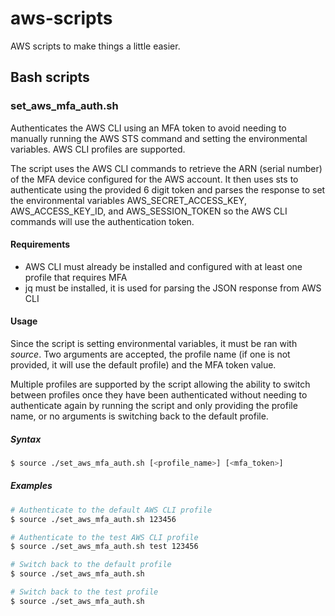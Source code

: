# aws-scripts
AWS scripts to make things a little easier.

## Bash scripts
### set_aws_mfa_auth.sh
Authenticates the AWS CLI using an MFA token to avoid needing to manually running the AWS STS command and setting the environmental variables. AWS CLI profiles are supported.

The script uses the AWS CLI commands to retrieve the ARN (serial number) of the MFA device configured for the AWS account. It then uses sts to authenticate using the provided 6 digit token and parses the response to set the environmental variables AWS_SECRET_ACCESS_KEY, AWS_ACCESS_KEY_ID, and AWS_SESSION_TOKEN so the AWS CLI commands will use the authentication token.

#### Requirements
- AWS CLI must already be installed and configured with at least one profile that requires MFA
- jq must be installed, it is used for parsing the JSON response from AWS CLI

#### Usage
Since the script is setting environmental variables, it must be ran with *source*. Two arguments are accepted, the profile name (if one is not provided, it will use the default profile) and the MFA token value.

Multiple profiles are supported by the script allowing the ability to switch between profiles once they have been authenticated without needing to authenticate again by running the script and only providing the profile name, or no arguments is switching back to the default profile.

##### Syntax
```bash
$ source ./set_aws_mfa_auth.sh [<profile_name>] [<mfa_token>]
```

##### Examples
```bash
# Authenticate to the default AWS CLI profile
$ source ./set_aws_mfa_auth.sh 123456

# Authenticate to the test AWS CLI profile
$ source ./set_aws_mfa_auth.sh test 123456

# Switch back to the default profile
$ source ./set_aws_mfa_auth.sh

# Switch back to the test profile
$ source ./set_aws_mfa_auth.sh
```